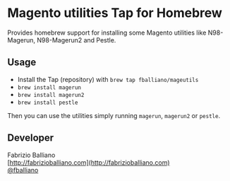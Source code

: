 # Magento utilities Tap for Homebrew

Provides homebrew support for installing some Magento utilities like N98-Magerun, N98-Magerun2 and Pestle.

## Usage

- Install the Tap (repository) with `brew tap fballiano/mageutils`
- `brew install magerun`
- `brew install magerun2`
- `brew install pestle`

Then you can use the utilities simply running `magerun`, `magerun2` or `pestle`.

## Developer

Fabrizio Balliano  
[http://fabrizioballiano.com](http://fabrizioballiano.com)  
[@fballiano](https://twitter.com/fballiano)

